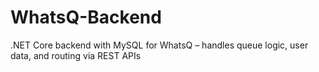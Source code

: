 # WhatsQ-Backend
.NET Core backend with MySQL for WhatsQ – handles queue logic, user data, and  routing via REST APIs
